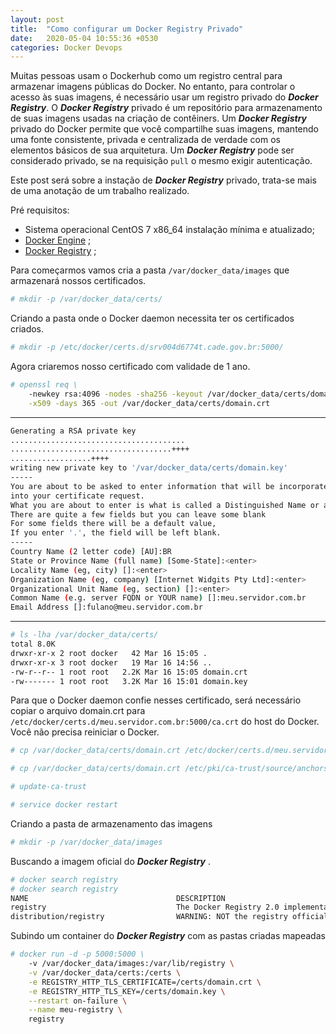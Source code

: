 ```yaml
---
layout: post
title:  "Como configurar um Docker Registry Privado"
date:   2020-05-04 10:55:36 +0530
categories: Docker Devops
---
```


Muitas pessoas usam o Dockerhub como um registro central para armazenar imagens públicas do Docker. No entanto, para controlar o acesso às suas imagens, é necessário usar um registro privado do ***Docker Registry***. O ***Docker Registry*** privado é um repositório para armazenamento de suas imagens usadas na criação de contêiners. Um ***Docker Registry*** privado do Docker permite que você compartilhe suas imagens, mantendo uma fonte consistente, privada e centralizada de verdade com os elementos básicos de sua arquitetura. Um ***Docker Registry*** pode ser considerado privado, se na requisição `pull` o mesmo exigir autenticação.

Este post será sobre a instação de ***Docker Registry*** privado, trata-se mais de uma anotação de um trabalho realizado.

Pré requisitos:

- Sistema operacional CentOS 7 x86_64 instalação mínima e atualizado;
- [Docker Engine](https://docs.docker.com/engine/install/centos/) ;
- [Docker Registry](https://docs.docker.com/registry/configuration/) ;


Para começarmos vamos cria a pasta `/var/docker_data/images` que armazenará nossos certificados.

```bash
# mkdir -p /var/docker_data/certs/
```

Criando a pasta onde o Docker daemon necessita ter os certificados criados.

```bash
# mkdir -p /etc/docker/certs.d/srv004d6774t.cade.gov.br:5000/
```

Agora criaremos nosso certificado com validade de 1 ano.

```bash
# openssl req \
	-newkey rsa:4096 -nodes -sha256 -keyout /var/docker_data/certs/domain.key \
	-x509 -days 365 -out /var/docker_data/certs/domain.crt
```
---
```bash
Generating a RSA private key
.......................................
....................................++++
..................++++
writing new private key to '/var/docker_data/certs/domain.key'
-----
You are about to be asked to enter information that will be incorporated
into your certificate request.
What you are about to enter is what is called a Distinguished Name or a DN.
There are quite a few fields but you can leave some blank
For some fields there will be a default value,
If you enter '.', the field will be left blank.
-----
Country Name (2 letter code) [AU]:BR
State or Province Name (full name) [Some-State]:<enter>
Locality Name (eg, city) []:<enter>
Organization Name (eg, company) [Internet Widgits Pty Ltd]:<enter>
Organizational Unit Name (eg, section) []:<enter>
Common Name (e.g. server FQDN or YOUR name) []:meu.servidor.com.br
Email Address []:fulano@meu.servidor.com.br
```
---
```bash
# ls -lha /var/docker_data/certs/
total 8.0K
drwxr-xr-x 2 root docker   42 Mar 16 15:05 .
drwxr-xr-x 3 root docker   19 Mar 16 14:56 ..
-rw-r--r-- 1 root root   2.2K Mar 16 15:05 domain.crt
-rw------- 1 root root   3.2K Mar 16 15:01 domain.key
```

Para que o Docker daemon confie nesses certificado, será necessário copiar o arquivo domain.crt para `/etc/docker/certs.d/meu.servidor.com.br:5000/ca.crt` do host do Docker. Você não precisa reiniciar o Docker.

```bash
# cp /var/docker_data/certs/domain.crt /etc/docker/certs.d/meu.servidor.com.br:5000/ca.crt

# cp /var/docker_data/certs/domain.crt /etc/pki/ca-trust/source/anchors/ca.crt

# update-ca-trust

# service docker restart
```

Criando a pasta de armazenamento das imagens
```bash
# mkdir -p /var/docker_data/images
```

Buscando a imagem oficial do ***Docker Registry*** .
```bash
# docker search registry
# docker search registry
NAME                                 DESCRIPTION                                     STARS               OFFICIAL            AUTOMATED
registry                             The Docker Registry 2.0 implementation for s…   2881                [OK]
distribution/registry                WARNING: NOT the registry official image!!! …   57                                      [OK]
```

Subindo um container do ***Docker Registry*** com as pastas criadas mapeadas
```bash
# docker run -d -p 5000:5000 \
	-v /var/docker_data/images:/var/lib/registry \
	-v /var/docker_data/certs:/certs \
	-e REGISTRY_HTTP_TLS_CERTIFICATE=/certs/domain.crt \
	-e REGISTRY_HTTP_TLS_KEY=/certs/domain.key \
	--restart on-failure \
	--name meu-registry \
	registry
```
